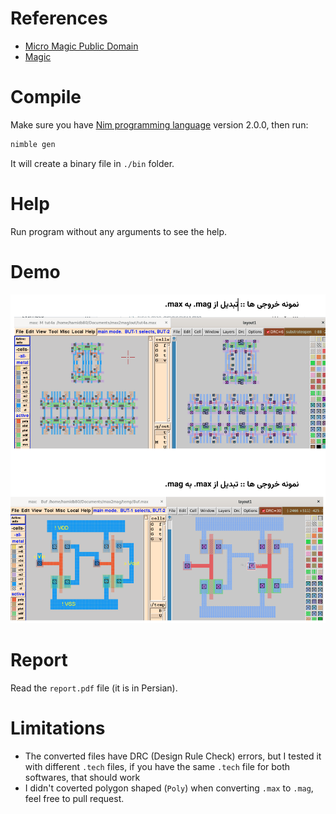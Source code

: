 # References
- [Micro Magic Public Domain](https://github.com/yarpose/YARPOSE.Micromagic_PD)
- [Magic](https://github.com/RTimothyEdwards/magic)

# Compile
Make sure you have [Nim programming language](https://nim-lang.org/) version 2.0.0, then run:
```bash
nimble gen
```
It will create a binary file in `./bin` folder.

# Help
Run program without any arguments to see the help.

# Demo
![demo](./demo.png)

# Report
Read the `report.pdf` file (it is in Persian).

# Limitations
- The converted files have DRC (Design Rule Check) errors, but I tested it with different `.tech` files, if you have the same `.tech` file for both softwares, that should work
- I didn't coverted polygon shaped (`Poly`) when converting `.max` to `.mag`, feel free to pull request.
